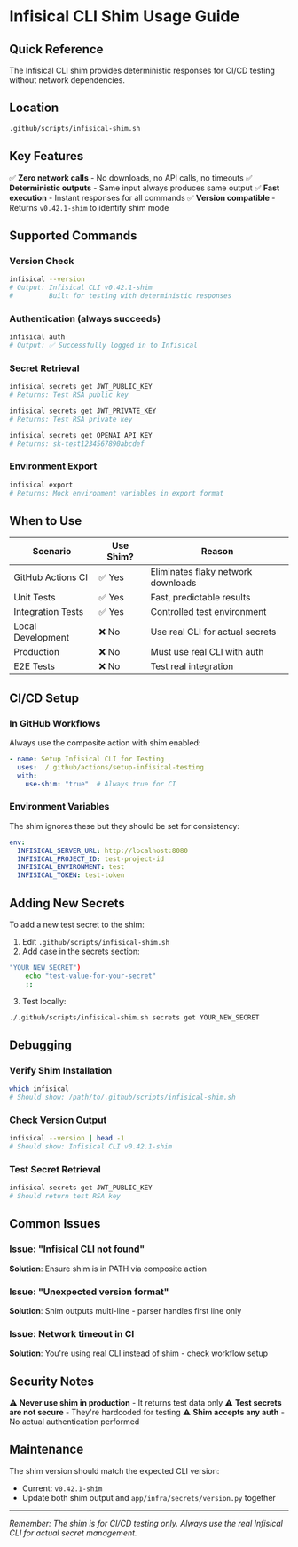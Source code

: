 # Infisical CLI Shim Usage Guide

## Quick Reference

The Infisical CLI shim provides deterministic responses for CI/CD testing without network dependencies.

## Location

```bash
.github/scripts/infisical-shim.sh
```

## Key Features

✅ **Zero network calls** - No downloads, no API calls, no timeouts
✅ **Deterministic outputs** - Same input always produces same output
✅ **Fast execution** - Instant responses for all commands
✅ **Version compatible** - Returns `v0.42.1-shim` to identify shim mode

## Supported Commands

### Version Check
```bash
infisical --version
# Output: Infisical CLI v0.42.1-shim
#         Built for testing with deterministic responses
```

### Authentication (always succeeds)
```bash
infisical auth
# Output: ✅ Successfully logged in to Infisical
```

### Secret Retrieval
```bash
infisical secrets get JWT_PUBLIC_KEY
# Returns: Test RSA public key

infisical secrets get JWT_PRIVATE_KEY
# Returns: Test RSA private key

infisical secrets get OPENAI_API_KEY
# Returns: sk-test1234567890abcdef
```

### Environment Export
```bash
infisical export
# Returns: Mock environment variables in export format
```

## When to Use

| Scenario | Use Shim? | Reason |
|----------|-----------|---------|
| GitHub Actions CI | ✅ Yes | Eliminates flaky network downloads |
| Unit Tests | ✅ Yes | Fast, predictable results |
| Integration Tests | ✅ Yes | Controlled test environment |
| Local Development | ❌ No | Use real CLI for actual secrets |
| Production | ❌ No | Must use real CLI with auth |
| E2E Tests | ❌ No | Test real integration |

## CI/CD Setup

### In GitHub Workflows

Always use the composite action with shim enabled:

```yaml
- name: Setup Infisical CLI for Testing
  uses: ./.github/actions/setup-infisical-testing
  with:
    use-shim: "true"  # Always true for CI
```

### Environment Variables

The shim ignores these but they should be set for consistency:

```yaml
env:
  INFISICAL_SERVER_URL: http://localhost:8080
  INFISICAL_PROJECT_ID: test-project-id
  INFISICAL_ENVIRONMENT: test
  INFISICAL_TOKEN: test-token
```

## Adding New Secrets

To add a new test secret to the shim:

1. Edit `.github/scripts/infisical-shim.sh`
2. Add case in the secrets section:

```bash
"YOUR_NEW_SECRET")
    echo "test-value-for-your-secret"
    ;;
```

3. Test locally:
```bash
./.github/scripts/infisical-shim.sh secrets get YOUR_NEW_SECRET
```

## Debugging

### Verify Shim Installation
```bash
which infisical
# Should show: /path/to/.github/scripts/infisical-shim.sh
```

### Check Version Output
```bash
infisical --version | head -1
# Should show: Infisical CLI v0.42.1-shim
```

### Test Secret Retrieval
```bash
infisical secrets get JWT_PUBLIC_KEY
# Should return test RSA key
```

## Common Issues

### Issue: "Infisical CLI not found"
**Solution**: Ensure shim is in PATH via composite action

### Issue: "Unexpected version format"
**Solution**: Shim outputs multi-line - parser handles first line only

### Issue: Network timeout in CI
**Solution**: You're using real CLI instead of shim - check workflow setup

## Security Notes

⚠️ **Never use shim in production** - It returns test data only
⚠️ **Test secrets are not secure** - They're hardcoded for testing
⚠️ **Shim accepts any auth** - No actual authentication performed

## Maintenance

The shim version should match the expected CLI version:
- Current: `v0.42.1-shim`
- Update both shim output and `app/infra/secrets/version.py` together

---

*Remember: The shim is for CI/CD testing only. Always use the real Infisical CLI for actual secret management.*